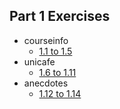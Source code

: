 ## Part 1 Exercises
- courseinfo
  -  [1.1 to 1.5](./courseinfo)
- unicafe
  - [1.6 to 1.11](./unicafe)
- anecdotes
  - [1.12 to 1.14](./anecdotes)

